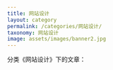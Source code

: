 ```yaml
---
title: 网站设计
layout: category
permalink: /categories/网站设计/
taxonomy: 网站设计
image: assets/images/banner2.jpg
---
```


分类《网站设计》下的文章：